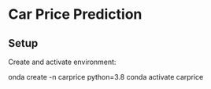 # Car Price Prediction
## Setup
Create and activate environment:

onda create -n carprice python=3.8
conda activate carprice


